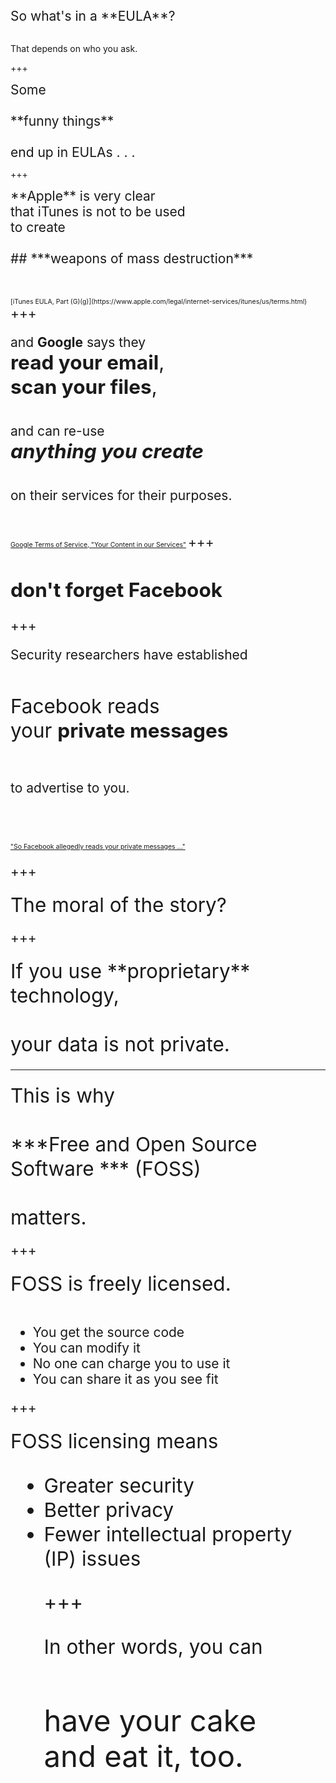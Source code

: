 <span style="font-size:150%">
So what's in a **EULA**?
</span>
<br><br>

That depends on who you ask.

+++

<span style="font-size:150%">
Some <br><br>
**funny things**<br><br>
end up in EULAs . . .
</span>

+++

<span style="font-size:150%">
**Apple** is very clear<br>
that iTunes is not to be used<br>
to create<br><br>
## ***weapons of mass destruction***
<br><br><br>
<span style="font-size: 50%">
[iTunes EULA, Part (G)(g)](https://www.apple.com/legal/internet-services/itunes/us/terms.html)
</span>
+++

and **Google** says they<br>
<span style="font-size:150%">
**read your email**,<br>
**scan your files**,<br><br>
</span>
and can re-use<br>
<span style="font-size:150%"> 
***anything you create***<br><br>
</span>
on their services for their purposes.
<br><br><br>
<span style="font-size: 50%">
[Google Terms of Service, "Your Content in our Services"](https://policies.google.com/terms)
</span>
+++

## don't forget **Facebook**

+++

Security researchers have established
<br><br><br>
<span style="font-size:150%">
Facebook reads<br>
your **private messages**<br><br>
</span>

to advertise to you.
<br><br><br><br>
<span style = "font-size:50%">
["So Facebook allegedly reads your private messages ..."](https://www.zdnet.com/article/so-facebook-alledgedly-reads-your-private-messages-but-what-about-google)
</span>

+++

<span style="font-size:150%">
The moral of the story?
</span>

+++

<span style="font-size:150%">
If you use **proprietary** technology,
<br><br>
your data is not private.
</span>

---

<span style = "font-size:150%">
This is why
<br><br>
***Free and Open Source Software *** 
(FOSS)
<br><br>
matters.
</span>

+++

<span style="font-size:150%">
FOSS is freely licensed.
</span>
<br><br>
<ul class=" ">
<li class="fragment  " data-notes=" ">You get the source code</li>
<li class="fragment  " data-notes=" ">You can modify it</li>
<li class="fragment  " data-notes=" ">No one can charge you to use it</li>
<li class="fragment  " data-notes=" ">You can share it as you see fit</li>
</ul>

+++

<span style = "font-size:150%">
FOSS licensing means<br>
<ul class=" ">
<li class="fragment  " data-notes=" ">Greater security</li>
<li class="fragment  " data-notes=" ">Better privacy</li>
<li class="fragment  " data-notes=" ">Fewer intellectual property (IP) issues</li>
</span>

+++

In other words, you can<br><br>

<span style="font-size:150%">
have your cake<br>
and eat it, too.
</span>
